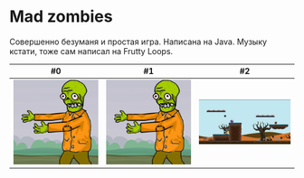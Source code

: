 # 	 Mad zombies

Совершенно безуманя и простая игра. Написана на Java. Музыку кстати, тоже сам написал на Frutty Loops.

| #0 | #1  | #2  |
| ------- | --- | --- |
| ![alt text](https://github.com/deen8122/com.deen812.madzombies/blob/main/files/Zombie.png?raw=true) | ![alt text](https://github.com/deen8122/com.deen812.madzombies/blob/main/files/Zombie.png?raw=true) | ![alt text](https://github.com/deen8122/impulse_cat/blob/main/screenshots/impulse-cat-2.jpg?raw=true) |


  
